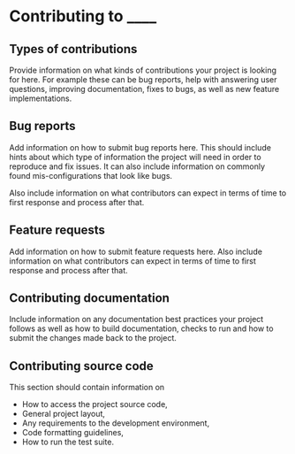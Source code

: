 # Contributing to ____

## Types of contributions

Provide information on what kinds of contributions your project is looking for
here. For example these can be bug reports, help with answering user questions,
improving documentation, fixes to bugs, as well as new feature implementations.

## Bug reports

Add information on how to submit bug reports here. This should include
hints about which type of information the project will need in order to
reproduce and fix issues. It can also include information on commonly found
mis-configurations that look like bugs.

Also include information on what contributors can expect in terms of time to
first response and process after that.

## Feature requests

Add information on how to submit feature requests here. Also include information
on what contributors can expect in terms of time to first response and process
after that.

## Contributing documentation

Include information on any documentation best practices your project follows as
well as how to build documentation, checks to run and how to submit the changes
made back to the project.

## Contributing source code

This section should contain information on

- How to access the project source code,
- General project layout,
- Any requirements to the development environment,
- Code formatting guidelines,
- How to run the test suite.

